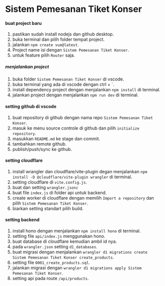 # Sistem Pemesanan Tiket Konser

#### buat project baru

1. pastikan sudah install nodejs dan github desktop.
2. buka terminal dan pilih folder tempat project.
3. jalankan `npm create vue@latest`.
4. Project name isi dengan `Sistem Pemesanan Tiket Konser`.
5. untuk feature pilih `Router` saja.

##### menjalankan project

1. buka folder `Sistem Pemesanan Tiket Konser` di vscode.
2. buka terminal yang ada di vscode dengan ctrl + `.
3. install dependency project dengan menjalankan `npm install` di terminal.
4. jalankan project dengan menjalankan `npm run dev` di terminal.

#### setting github di vscode

1. buat repository di github dengan nama repo `Sistem Pemesanan Tiket Konser`.
2. masuk ke menu source controle di github dan pilih `initialize repository`.
3. masukkan `README.md` ke stage dan commit.
4. tambahkan remote github.
5. publish/push/sync ke github.

#### setting cloudflare

1. install wrangler dan cloudflare/vite-plugin degan menjalankan `npm install -D @cloudflare/vite-plugin wrangler` di terminal.
2. setting cloudflare di `vite.config.js`.
3. buat dan setting `wrangler.jsonc`
4. buat file `index.js` di folder api untuk backend.
5. create worker di cloudflare dengan memilih `Import a repository` dan pilih `Sistem Pemesanan Tiket Konser`.
6. biarkan setting standart pilih build.

#### setting backend

1. install hono dengan menjalankan `npm install hono` di terminal.
2. setting file `api/index.js` menggunakan hono.
3. buat database di cloudflare kemudian ambil id nya.
4. pada `wrangler.json` setting `d1_databases`.
5. buat migrasi dengan menjalankan `wrangler d1 migrations create Sistem Pemesanan Tiket Konser create_products`.
6. setting file `0001_create_products.sql`.
7. jalankan migrasi dengan `wrangler d1 migrations apply Sistem Pemesanan Tiket Konser`.
8. setting api pada route `/api/products`.
